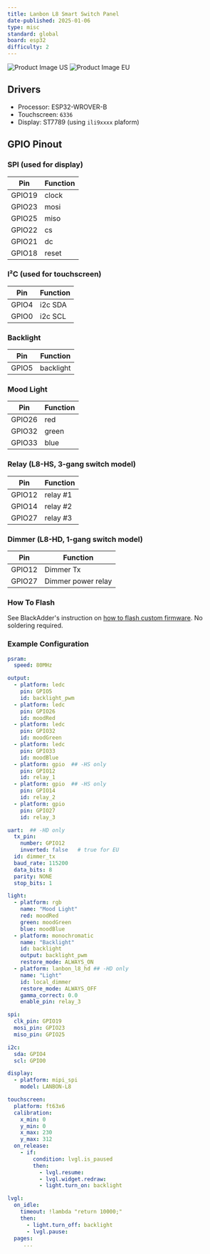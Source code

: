 ```yaml
---
title: Lanbon L8 Smart Switch Panel
date-published: 2025-01-06
type: misc
standard: global
board: esp32
difficulty: 2
---
```


![Product Image US](lanbon-l8-us-white.png "US Version") ![Product Image EU](lanbon-l8-eu-black.png "EU Version")

## Drivers

* Processor: ESP32-WROVER-B
* Touchscreen: `6336`
* Display: ST7789 (using `ili9xxxx` plaform)

## GPIO Pinout

### SPI (used for display)

| Pin    | Function      |
| ------ | ------------- |
| GPIO19 | clock   |
| GPIO23 | mosi    |
| GPIO25 | miso    |
| GPIO22 | cs      |
| GPIO21 | dc      |
| GPIO18 | reset   |

### I²C (used for touchscreen)

| Pin    | Function      |
| ------ | ------------- |
| GPIO4 | i2c SDA     |
| GPIO0 | i2c SCL     |

### Backlight

| Pin    | Function      |
| ------ | ------------- |
| GPIO5  | backlight   |

### Mood Light

| Pin    | Function      |
| ------ | ------------- |
| GPIO26  | red   |
| GPIO32  | green   |
| GPIO33  | blue   |

### Relay (L8-HS, 3-gang switch model)

| Pin    | Function      |
| ------ | ------------- |
| GPIO12  | relay #1   |
| GPIO14  | relay #2   |
| GPIO27  | relay #3   |

### Dimmer (L8-HD, 1-gang switch model)

| Pin    | Function      |
| ------ | ------------- |
| GPIO12  | Dimmer Tx   |
| GPIO27  | Dimmer power relay |

### How To Flash

See BlackAdder's instruction on [how to flash custom firmware](https://blakadder.com/lanbon-L8-custom-firmware/).
No soldering required.

### Example Configuration

```yaml
psram:
  speed: 80MHz

output:
  - platform: ledc
    pin: GPIO5
    id: backlight_pwm
  - platform: ledc
    pin: GPIO26
    id: moodRed
  - platform: ledc
    pin: GPIO32
    id: moodGreen
  - platform: ledc
    pin: GPIO33
    id: moodBlue
  - platform: gpio  ## -HS only
    pin: GPIO12
    id: relay_1
  - platform: gpio  ## -HS only
    pin: GPIO14
    id: relay_2
  - platform: gpio
    pin: GPIO27
    id: relay_3

uart:  ## -HD only
  tx_pin:
    number: GPIO12
    inverted: false   # true for EU
  id: dimmer_tx
  baud_rate: 115200
  data_bits: 8
  parity: NONE
  stop_bits: 1

light:
  - platform: rgb
    name: "Mood Light"
    red: moodRed
    green: moodGreen
    blue: moodBlue
  - platform: monochromatic
    name: "Backlight"
    id: backlight
    output: backlight_pwm
    restore_mode: ALWAYS_ON
  - platform: lanbon_l8_hd ## -HD only
    name: "Light"
    id: local_dimmer
    restore_mode: ALWAYS_OFF
    gamma_correct: 0.0
    enable_pin: relay_3

spi:
  clk_pin: GPIO19
  mosi_pin: GPIO23
  miso_pin: GPIO25

i2c:
  sda: GPIO4
  scl: GPIO0

display:
  - platform: mipi_spi
    model: LANBON-L8

touchscreen:
  platform: ft63x6
  calibration:
    x_min: 0
    y_min: 0
    x_max: 230
    y_max: 312
  on_release:
    - if:
        condition: lvgl.is_paused
        then:
          - lvgl.resume:
          - lvgl.widget.redraw:
          - light.turn_on: backlight

lvgl:
  on_idle:
    timeout: !lambda "return 10000;"
    then:
      - light.turn_off: backlight
      - lvgl.pause:
  pages:
     ...
```
